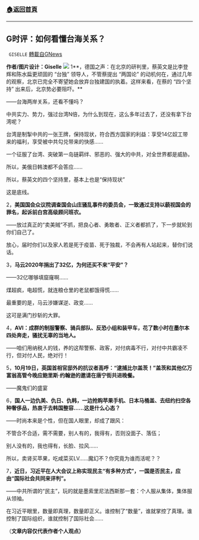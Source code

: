 ###  [:house:返回首頁](https://github.com/ourhimalayas/txt)
---


## G时评：如何看懂台海关系？
` GISELLE` [轉載自GNews](https://gnews.org/zh-hans/1607867/)

**作者/图片设计：Giselle**
![](https://assets.gnews.org/wp-content/uploads/2021/10/浅灰-露肩.png)
1**，德国之声：在北京的研判里，蔡英文是比李登辉和陈水扁更顽固的 “台独” 领导人，不管蔡提出 “两国论” 的动机何在，通过几年的观察，北京已完全不寄望她会放弃台独建国的执着。这样来看，在蔡的 “四个坚持” 出来后，北京势必要阻吓。**

——台海两岸关系，还看不懂吗？

中共实力、势力，强过台湾N倍，为什么到现在，这么多年过去了，还没有拿下台湾呢？

台湾是制掣中共的一张王牌，保持现状，符合西方国家的利益：享受14亿奴工带来的福利，享受被中共勾兑带来的快感……

一个征服了台湾、突破第一岛链羁绊、邪恶的、强大的中共，对全世界都是威胁。

所以，美俄日韩澳都不会答应……

所以，蔡英文的四个坚持里，基本上也是“保持现状”

这是底线。

2，**美国国会众议院调查国会山庄骚乱事件的委员会，一致通过支持以藐视国会的罪名，起诉前白宫高级顾问班农。**

——放过真正的“卖美贼”不抓，把良心者、勇敢者、正义者都抓了，下一步就轮到你们自己了。

放心，届时你们以及家人若是死于疫苗、死于独裁，不会再有人站起来，替你们说话。

3，**马云2020年捐出了32亿，为何还买不来“平安”？**

——32亿哪够填窟窿啊……

煤超疯，电超慌，就连粮仓里的老鼠都饿得慌……

最重要的是，马云涉嫌谋逆、政变……

这可是满门抄斩的大罪。

4，**AVI：成群的制服警察、骑兵部队、反恐小组和装甲车，花了数小时在墨尔本四处奔走，骚扰无辜的当地人。**

——咱们用纳税人的钱，养的这帮警察、政客，对付病毒不行，对付中共霸凌不行，但对付人民，绝对行！

5，**10月19日，英国首相官邸外的抗议者高呼：“逮捕比尔盖茨！”盖茨和其他亿万富翁高管今晚应鲍里斯·约翰逊的邀请在唐宁街共进晚餐。**

——魔鬼们的盛宴

6，**国人一边仇美、仇日、仇韩，一边抢购苹果手机、日本马桶盖、去纽约扫空各种奢侈品，热衷于去韩国整容……这是什么心态？**

——时尚本来是个性，但在国人眼里，却成了跟风：

不管合不合适，需不需要，别人有的，我得有，否则没面子、落伍；

别人没有的，我也得有，长脸、拉风……

所以，卖肾买苹果，吃咸菜买LV……魔幻不？你究竟为谁而活呢？？

7，**近日，习近平在人大会议上称实现民主“有多种方式”，一国是否民主，应由“国际社会共同来评判”。**

——中共所谓的“民主”，玩的就是墨索里尼法西斯那一套：个人服从集体，集体服从领袖。

在习近平眼里，数量即真理，数量即正义。谁控制了“数量”，谁就掌控了真理。谁控制了国际组织，谁就控制了国际社会……

（**文章内容仅代表作者个人观点）**

